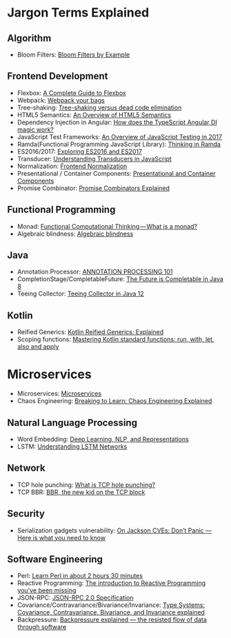 # Jargon Terms Explained

## Algorithm

- Bloom Filters: [Bloom Filters by Example](https://llimllib.github.io/bloomfilter-tutorial/)  

## Frontend Development

- Flexbox: [A Complete Guide to Flexbox](https://css-tricks.com/snippets/css/a-guide-to-flexbox/)
- Webpack: [Webpack your bags](https://blog.madewithlove.be/post/webpack-your-bags/)
- Tree-shaking: [Tree-shaking versus dead code elimination](https://medium.com/@Rich_Harris/tree-shaking-versus-dead-code-elimination-d3765df85c80)
- HTML5 Semantics: [An Overview of HTML5 Semantics](https://codepen.io/mi-lee/post/an-overview-of-html5-semantics)
- Dependency Injection in Angular: [How does the TypeScript Angular DI magic work?](http://nicholasjohnson.com/blog/how-angular2-di-works-with-typescript/)
- JavaScript Test Frameworks: [An Overview of JavaScript Testing in 2017](https://medium.com/powtoon-engineering/a-complete-guide-to-testing-javascript-in-2017-a217b4cd5a2a)
- Ramda(Functional Programming JavaScript Library): [Thinking in Ramda](http://randycoulman.com/blog/categories/thinking-in-ramda/)
- ES2016/2017: [Exploring ES2016 and ES2017](http://exploringjs.com/es2016-es2017/index.html)
- Transducer: [Understanding Transducers in JavaScript](https://medium.com/@roman01la/understanding-transducers-in-javascript-3500d3bd9624)
- Normalization: [Frontend Normalization](https://medium.com/@roman01la/understanding-transducers-in-javascript-3500d3bd9624)
- Presentational / Container Components: [Presentational and Container Components](https://medium.com/@dan_abramov/smart-and-dumb-components-7ca2f9a7c7d0) 
- Promise Combinator: [Promise Combinators Explained](https://pawelgrzybek.com/promise-combinators-explained/) 

## Functional Programming

- Monad: [Functional Computational Thinking — What is a monad?](https://hackernoon.com/functional-computational-thinking-what-is-a-monad-2adea91154e)
- Algebraic blindness: [Algebraic blindness](https://github.com/quchen/articles/blob/master/algebraic-blindness.md)

## Java

- Annotation Processor: [ANNOTATION PROCESSING 101](http://hannesdorfmann.com/annotation-processing/annotationprocessing101)
- CompletionStage/CompletableFuture: [The Future is Completable in Java 8](http://www.jesperdj.com/2015/09/26/the-future-is-completable-in-java-8/)  
- Teeing Collector: [Teeing Collector in Java 12](https://blog.codefx.org/java/teeing-collector/)  

## Kotlin

- Reified Generics: [Kotlin Reified Generics: Explained](https://dev.to/cjbrooks12/kotlin-reified-generics-explained-3mie)  
- Scoping functions: [Mastering Kotlin standard functions: run, with, let, also and apply](https://medium.com/@elye.project/mastering-kotlin-standard-functions-run-with-let-also-and-apply-9cd334b0ef84)  

# Microservices

- Microservices: [Microservices](http://martinfowler.com/articles/microservices.html)  
- Chaos Engineering: [Breaking to Learn: Chaos Engineering Explained](https://blog.newrelic.com/engineering/chaos-engineering-explained/) 

## Natural Language Processing

- Word Embedding: [Deep Learning, NLP, and Representations](http://colah.github.io/posts/2014-07-NLP-RNNs-Representations/)
- LSTM: [Understanding LSTM Networks](http://colah.github.io/posts/2015-08-Understanding-LSTMs/)

## Network

- TCP hole punching: [What is TCP hole punching?](http://www.acooke.org/cute/WhatisTCPh1.html)  
- TCP BBR: [BBR, the new kid on the TCP block](https://blog.apnic.net/2017/05/09/bbr-new-kid-tcp-block/)  

## Security

- Serialization gadgets vulnerability: [On Jackson CVEs: Don’t Panic — Here is what you need to know](https://medium.com/@cowtowncoder/on-jackson-cves-dont-panic-here-is-what-you-need-to-know-54cd0d6e8062)

## Software Engineering

- Perl: [Learn Perl in about 2 hours 30 minutes](https://qntm.org/files/perl/perl.html)
- Reactive Programming: [The introduction to Reactive Programming you've been missing](https://gist.github.com/staltz/868e7e9bc2a7b8c1f754)
- JSON-RPC: [JSON-RPC 2.0 Specification](http://www.jsonrpc.org/specification)
- Covariance/Contravariance/Bivariance/Invariance: [Type Systems: Covariance, Contravariance, Bivariance, and Invariance explained
  ](https://medium.com/@thejameskyle/type-systems-covariance-contravariance-bivariance-and-invariance-explained-35f43d1110f8)
- Backpressure: [Backpressure explained — the resisted flow of data through software](https://medium.com/@jayphelps/backpressure-explained-the-flow-of-data-through-software-2350b3e77ce7)  
